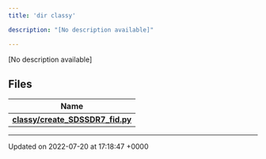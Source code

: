 ```yaml
---
title: 'dir classy'

description: "[No description available]"

---
```







[No description available]

## Files

| Name           |
| -------------- |
| **[classy/create_SDSSDR7_fid.py](/documentation/code/files/create__sdssdr7__fid_8py/#file-create-sdssdr7-fid.py)**  |






-------------------------------

Updated on 2022-07-20 at 17:18:47 +0000

